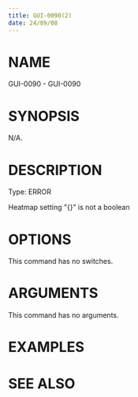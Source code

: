 ```yaml
---
title: GUI-0090(2)
date: 24/09/08
---
```


# NAME

GUI-0090 - GUI-0090

# SYNOPSIS

N/A.

# DESCRIPTION

Type: ERROR

Heatmap setting \"{}\" is not a boolean

# OPTIONS

This command has no switches.

# ARGUMENTS

This command has no arguments.

# EXAMPLES

# SEE ALSO
